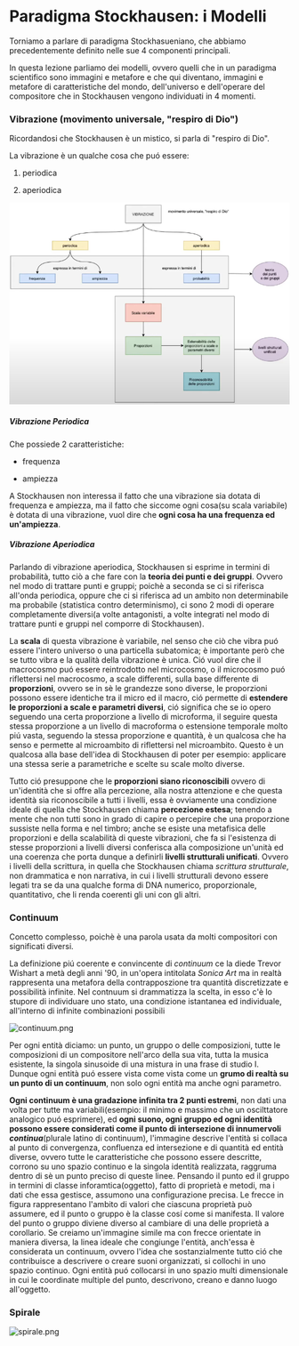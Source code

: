 # Paradigma Stockhausen: i Modelli

Torniamo a parlare di paradigma Stockhasueniano, che abbiamo precedentemente definito nelle sue 4 componenti principali.

In questa lezione parliamo dei modelli, ovvero quelli che in un paradigma scientifico sono immagini e metafore e che qui diventano, immagini e metafore di caratteristiche del mondo, dell'universo e dell'operare del compositore che in Stockhausen vengono individuati in 4 momenti.

### Vibrazione (movimento universale, "respiro di Dio")

Ricordandosi che Stockhausen è un mistico, si parla di "respiro di Dio".

La vibrazione è un qualche cosa che puó essere:

1. periodica

2. aperiodica

![Vibrazione](Vibrazione.png)

##### Vibrazione Periodica

Che possiede 2 caratteristiche:

- frequenza

- ampiezza

A Stockhausen non interessa il fatto che una vibrazione sia dotata di frequenza e ampiezza, ma il fatto che siccome ogni cosa(su scala variabile) è dotata di una vibrazione, vuol dire che **ogni cosa ha una frequenza ed un'ampiezza**.

##### Vibrazione Aperiodica

Parlando di vibrazione aperiodica, Stockhausen si esprime in termini di probabilità, tutto ciò a che fare con la **teoria dei punti e dei gruppi**. Ovvero nel modo di trattare punti e gruppi; poichè a seconda se ci si riferisca all'onda periodica, oppure che ci si riferisca ad un ambito non determinabile ma probabile (statistica contro determinismo), ci sono 2 modi di operare completamente diversi(a volte antagonisti, a volte integrati nel modo di trattare punti e gruppi nel comporre di Stockhausen).

La **scala** di  questa vibrazione è variabile, nel senso che  ciò che vibra puó essere l'intero universo o una particella subatomica; è importante però che se tutto vibra e la qualità della vibrazione è unica. Ció vuol dire che il macrocosmo puó essere reintrodotto nel microcosmo, o il microcosmo puó riflettersi nel macrocosmo, a scale differenti, sulla base differente di **proporzioni**, ovvero se in sè le grandezze sono diverse, le proporzioni possono essere identiche tra il micro ed il macro, ció permette di **estendere le proporzioni a scale e parametri diversi**, ció significa che se io opero seguendo una certa proporzione a livello di microforma, il seguire questa stessa proporzione a un livello di macroforma o estensione temporale molto piú vasta, seguendo la stessa proporzione e quantità, è un qualcosa che ha senso e permette al microambito di riflettersi nel microambito. Questo è un qualcosa alla base dell'idea di Stockhausen di poter per esempio: applicare una stessa serie a parametriche e scelte su scale molto diverse.

Tutto ció presuppone che le **proporzioni siano riconoscibili** ovvero di un'identità che si offre alla percezione, alla nostra attenzione e che questa identità sia riconoscibile a tutti i livelli, essa è ovviamente una condizione ideale di quella che Stockhausen chiama **percezione estesa**; tenendo a mente che non tutti sono in grado di capire o percepire che una proporzione sussiste nella forma e nel timbro; anche se esiste una metafisica delle proporzioni e della scalabilità di queste vibrazioni, che fa si l'esistenza di stesse proporzioni a livelli diversi conferisca alla composizione un'unità ed una coerenza che porta dunque a definirli **livelli strutturali unificati**. Ovvero i livelli della scrittura, in quella che Stockhausen chiama _scrittura strutturale_, non drammatica e non narrativa, in cui i livelli strutturali devono essere legati tra se da una qualche forma di DNA numerico, proporzionale, quantitativo, che li renda coerenti gli uni con gli altri.

### Continuum

Concetto complesso, poichè è una parola usata da molti compositori con significati diversi.

La definizione piú coerente e convincente di _continuum_ ce la diede Trevor Wishart a metà degli anni '90, in un'opera intitolata _Sonica Art_ ma in realtà rappresenta una metafora della contrapposzione tra quantità discretizzate  e possibilità infinite. Nel contnuum si drammatizza la scelta, in esso c'è lo stupore di individuare uno stato, una condizione istantanea ed individuale, all'interno di infinite combinazioni possibili

![continuum.png](/Users/davide/github/SMERM/BN-Tedesco/CODM-05/Stockhausen_Paradigma/Stockhausen_Modelli/continuum.png)

Per ogni entità diciamo: un punto, un gruppo o delle composizioni, tutte le composizioni di un compositore nell'arco della sua vita, tutta la musica esistente, la singola sinusoide di una mistura in una frase di studio I. Dunque ogni entità puó essere  vista come vista come un **grumo di realtà su un punto di un continuum**, non solo ogni entità ma anche ogni parametro.

**Ogni continuum è una gradazione infinita tra 2 punti estremi**, non dati una volta per tutte ma variabili(esempio: il minimo e massimo che un oscilttatore analogico puó esprimere), ed **ogni suono, ogni gruppo ed ogni identità possono essere considerati come il punto di intersezione di innumervoli _continua_**(plurale latino di continuum), l'immagine descrive l'entità si collaca al punto di convergenza, confluenza ed intersezione e di quantità ed entità diverse, ovvero tutte le caratteristiche che possono essere descritte, corrono su uno spazio continuo e la singola identità realizzata, raggruma dentro di sè un punto preciso di queste linee. Pensando il punto ed il gruppo in termini di classe inforamtica(oggetto), fatto di proprietà e metodi, ma i dati che essa gestisce, assumono una configurazione precisa. Le frecce in figura rappresentano l'ambito di valori che ciascuna proprietà può assumere, ed il punto o gruppo è la classe cosí come si manifesta. Il valore del punto o gruppo diviene diverso al cambiare di una delle proprietà a corollario. Se creiamo un'immagine simile ma con frecce orientate in maniera diversa, la linea ideale che congiunge l'entità, anch'essa è considerata un continuum, ovvero l'idea che sostanzialmente tutto ció che contribuisce a descrivere o creare suoni organizzati, si collochi in uno spazio continuo. Ogni entità puó collocarsi in uno spazio multi dimensionale in cui le coordinate multiple del punto, descrivono, creano e danno luogo all'oggetto.

### Spirale

![spirale.png](/Users/davide/github/SMERM/BN-Tedesco/CODM-05/Stockhausen_Paradigma/Stockhausen_Modelli/spirale.png)
